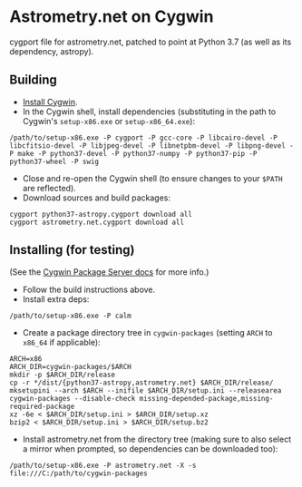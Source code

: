 Astrometry.net on Cygwin
========================

cygport file for astrometry.net, patched to point at Python 3.7 (as well as its dependency, astropy).

Building
--------
 - [Install Cygwin](https://cygwin.com/install.html).
 - In the Cygwin shell, install dependencies (substituting in the path to Cygwin's `setup-x86.exe` or `setup-x86_64.exe`):
```
/path/to/setup-x86.exe -P cygport -P gcc-core -P libcairo-devel -P libcfitsio-devel -P libjpeg-devel -P libnetpbm-devel -P libpng-devel -P make -P python37-devel -P python37-numpy -P python37-pip -P python37-wheel -P swig
```
 - Close and re-open the Cygwin shell (to ensure changes to your `$PATH` are reflected).
 - Download sources and build packages:
```
cygport python37-astropy.cygport download all
cygport astrometry.net.cygport download all
```

Installing (for testing)
------------------------
(See the [Cygwin Package Server docs](https://cygwin.com/package-server.html) for more info.)

 - Follow the build instructions above.
 - Install extra deps:
```
/path/to/setup-x86.exe -P calm
```
 - Create a package directory tree in `cygwin-packages` (setting `ARCH` to `x86_64` if applicable):
```
ARCH=x86
ARCH_DIR=cygwin-packages/$ARCH
mkdir -p $ARCH_DIR/release
cp -r */dist/{python37-astropy,astrometry.net} $ARCH_DIR/release/
mksetupini --arch $ARCH --inifile $ARCH_DIR/setup.ini --releasearea cygwin-packages --disable-check missing-depended-package,missing-required-package
xz -6e < $ARCH_DIR/setup.ini > $ARCH_DIR/setup.xz
bzip2 < $ARCH_DIR/setup.ini > $ARCH_DIR/setup.bz2
```
 - Install astrometry.net from the directory tree (making sure to also select a mirror when prompted, so dependencies can be downloaded too):
```
/path/to/setup-x86.exe -P astrometry.net -X -s file:///C:/path/to/cygwin-packages
```
